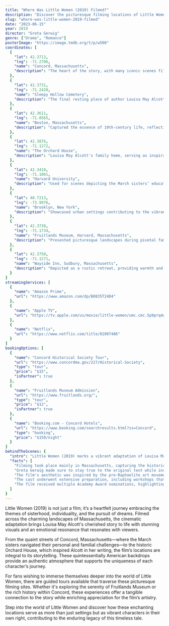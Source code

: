 ```yaml
---
title: "Where Was Little Women (2019) Filmed?"
description: "Discover the picturesque filming locations of Little Women (2019), where timeless tales of love, ambition, and sisterhood come to life against stunning backdrops."
slug: "where-was-little-women-2019-filmed"
date: "2023-06-15"
year: 2019
director: "Greta Gerwig"
genre: ["Drama", "Romance"]
posterImage: "https://image.tmdb.org/t/p/w500"
coordinates: [
  { 
    "lat": 42.3713, 
    "lng": -71.2706, 
    "name": "Concord, Massachusetts", 
    "description": "The heart of the story, with many iconic scenes filmed in this historic town."
  },
  { 
    "lat": 42.3731, 
    "lng": -71.2420, 
    "name": "Sleepy Hollow Cemetery", 
    "description": "The final resting place of author Louisa May Alcott, adding historical depth to the film."
  },
  { 
    "lat": 42.3611, 
    "lng": -71.0565, 
    "name": "Boston, Massachusetts", 
    "description": "Captured the essence of 19th-century life, reflecting the characters' struggles and aspirations."
  },
  { 
    "lat": 42.3876, 
    "lng": -71.1272, 
    "name": "The Orchard House", 
    "description": "Louisa May Alcott's family home, serving as inspiration for the March sisters' residence."
  },
  { 
    "lat": 42.3410, 
    "lng": -71.1001, 
    "name": "Harvard University", 
    "description": "Used for scenes depicting the March sisters’ educational pursuits and societal interactions."
  },
  { 
    "lat": 40.7213, 
    "lng": -73.9976, 
    "name": "Brooklyn, New York", 
    "description": "Showcased urban settings contributing to the vibrant backdrop of the film."
  },
  { 
    "lat": 42.3738, 
    "lng": -71.1734, 
    "name": "Fruitlands Museum, Harvard, Massachusetts", 
    "description": "Presented picturesque landscapes during pivotal family moments in the story."
  },
  { 
    "lat": 42.3750, 
    "lng": -71.1271, 
    "name": "Wayside Inn, Sudbury, Massachusetts", 
    "description": "Depicted as a rustic retreat, providing warmth and charm to the film's atmosphere."
  }
]
streamingServices: [
  {
    "name": "Amazon Prime",
    "url": "https://www.amazon.com/dp/B0835T24D4"
  },
  {
    "name": "Apple TV",
    "url": "https://tv.apple.com/us/movie/little-women/umc.cmc.5p9prq4g4wx9b1v0llwwzvi2v"
  },
  {
    "name": "Netflix",
    "url": "https://www.netflix.com/title/81007486"
  }
]
bookingOptions: [
  {
    "name": "Concord Historical Society Tour",
    "url": "https://www.concordma.gov/227/Historical-Society",
    "type": "tour",
    "price": "$15",
    "isPartner": true
  },
  {
    "name": "Fruitlands Museum Admission",
    "url": "https://www.fruitlands.org/",
    "type": "tour",
    "price": "$12",
    "isPartner": true
  },
  {
    "name": "Booking.com - Concord Hotels",
    "url": "https://www.booking.com/searchresults.html?ss=Concord",
    "type": "booking",
    "price": "$150/night"
  }
]
behindTheScenes: {
  "intro": "Little Women (2019) marks a vibrant adaptation of Louisa May Alcott's classic novel, weaving the lives of the March sisters into the heart of American literary culture. Filmed against beautiful New England backdrops, the film breathes new life into the beloved tale of family and ambition.",
  "facts": [
    "Filming took place mainly in Massachusetts, capturing the historical significance and beauty of the locations.",
    "Greta Gerwig made sure to stay true to the original text while incorporating modern themes relevant to today's audience.",
    "The film's aesthetic was inspired by the pre-Raphaelite art movement, contributing to its rich visual storytelling.",
    "The cast underwent extensive preparation, including workshops that delved into the time period and character development.",
    "The film received multiple Academy Award nominations, highlighting its critical acclaim and cultural impact."
  ]
}
---
```


<LittleWomenGuide />

Little Women (2019) is not just a film; it’s a heartfelt journey embracing the themes of sisterhood, individuality, and the pursuit of dreams. Filmed across the charming landscapes of Massachusetts, the cinematic adaptation brings Louisa May Alcott's cherished story to life with stunning visuals and an emotional resonance that resonates with viewers.

From the quaint streets of Concord, Massachusetts—where the March sisters navigated their personal and familial challenges—to the historic Orchard House, which inspired Alcott in her writing, the film’s locations are integral to its storytelling. These quintessentially American backdrops provide an authentic atmosphere that supports the uniqueness of each character’s journey.

For fans wishing to immerse themselves deeper into the world of Little Women, there are guided tours available that traverse these picturesque filming sites. Whether it's exploring the serenity of Fruitlands Museum or the rich history within Concord, these experiences offer a tangible connection to the story while enriching appreciation for the film’s artistry.

Step into the world of Little Women and discover how these enchanting locations serve as more than just settings but as vibrant characters in their own right, contributing to the enduring legacy of this timeless tale.